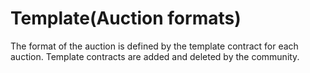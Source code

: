 # Template(Auction formats)

The format of the auction is defined by the template contract for each auction. Template contracts are added and deleted by the community.

### &#x20;<a href="#usercontent-gai-yao" id="usercontent-gai-yao"></a>

